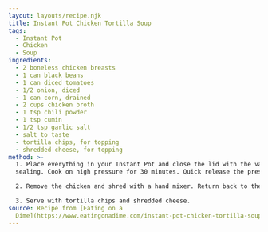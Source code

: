 ```yaml
---
layout: layouts/recipe.njk
title: Instant Pot Chicken Tortilla Soup
tags:
  - Instant Pot
  - Chicken
  - Soup
ingredients:
  - 2 boneless chicken breasts
  - 1 can black beans
  - 1 can diced tomatoes
  - 1/2 onion, diced
  - 1 can corn, drained
  - 2 cups chicken broth
  - 1 tsp chili powder
  - 1 tsp cumin
  - 1/2 tsp garlic salt
  - salt to taste
  - tortilla chips, for topping
  - shredded cheese, for topping
method: >-
  1. Place everything in your Instant Pot and close the lid with the valve to
  sealing. Cook on high pressure for 30 minutes. Quick release the pressure. 

  2. Remove the chicken and shred with a hand mixer. Return back to the soup and stir to combine.

  3. Serve with tortilla chips and shredded cheese.
source: Recipe from [Eating on a
  Dime](https://www.eatingonadime.com/instant-pot-chicken-tortilla-soup-recipe/#wprm-recipe-container-17444).
---
```

